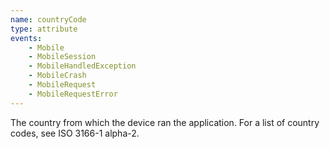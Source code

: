 ```yaml
---
name: countryCode
type: attribute
events:
    - Mobile
    - MobileSession
    - MobileHandledException
    - MobileCrash
    - MobileRequest
    - MobileRequestError
---
```


The country from which the device ran the application. For a list of country codes, see ISO 3166-1 alpha-2.
